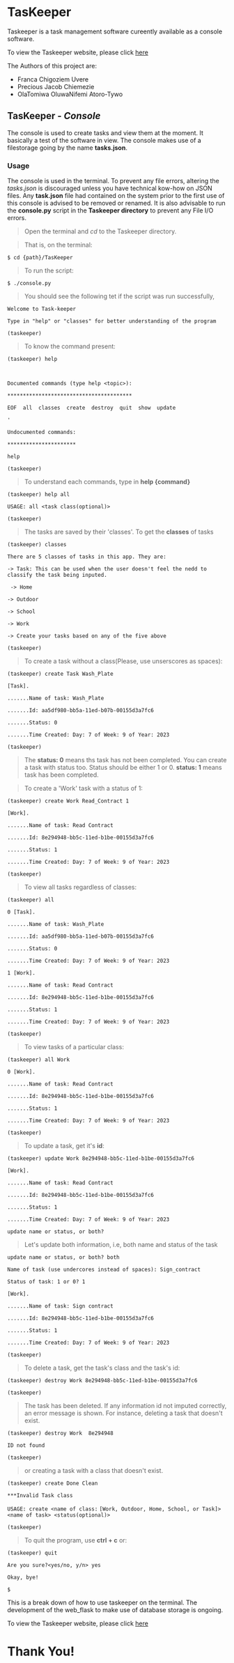 # TasKeeper

Taskeeper is a task management software cureently available as a console software.

To view the Taskeeper website, please click [here](https://switteefranca2-0.github.io/)

The Authors of this project are:

- Franca Chigoziem Uvere
- Precious Jacob Chiemezie
- OlaTomiwa OluwaNifemi Atoro-Tywo

## TasKeeper - _Console_

The console is used to create tasks and view them at the moment. It basically a test of the software in view.
The console makes use of a filestorage going by the name **tasks.json**.

### Usage

The console is used in the terminal. To prevent any file errors, altering the _tasks.json_ is discouraged unless you have technical kow-how on JSON files. Any **task.json** file had contained on the system prior to the first use of this console is advised to be removed or renamed. It is also advisable to run the **console.py** script in the **Taskeeper directory** to prevent any File I/O errors.

> Open the terminal and _cd_ to the Taskeeper directory.

> That is, on the terminal:

`$ cd {path}/TasKeeper`

> To run the script:

`$ ./console.py`

> You should see the following tet if the script was run successfully,

`Welcome to Task-keeper`

`Type in "help" or "classes" for better understanding of the program`

`(taskeeper)`

> To know the command present:

`(taskeeper) help`

` `

`Documented commands (type help <topic>):`

`****************************************`

`EOF  all  classes  create  destroy  quit  show  update`

`'`

`Undocumented commands:`

`**********************`

`help`

`(taskeeper)`

> To understand each commands, type in **help {command}**

`(taskeeper) help all`

`USAGE: all <task class(optional)>`

`(taskeeper)`

> The tasks are saved by their 'classes'. To get the **classes** of tasks

`(taskeeper) classes`

`There are 5 classes of tasks in this app. They are:`

`-> Task: This can be used when the user doesn't feel the nedd to classify the task being inputed.`

` -> Home`

`-> Outdoor`

`-> School`

`-> Work`

`-> Create your tasks based on any of the five above`

`(taskeeper)`

> To create a task without a class(Please, use unserscores as spaces):

`(taskeeper) create Task Wash_Plate`

`[Task].`

`.......Name of task: Wash_Plate`

`.......Id: aa5df980-bb5a-11ed-b07b-00155d3a7fc6`

`.......Status: 0`

`.......Time Created: Day: 7 of Week: 9 of Year: 2023`

`(taskeeper)`

> The **status: 0** means ths task has not been completed. You can create a task with status too. Status should be either 1 or 0. **status: 1** means task has been completed.

> To create a 'Work' task with a status of 1:

`(taskeeper) create Work Read_Contract 1`

`[Work].`

`.......Name of task: Read Contract`

`.......Id: 8e294948-bb5c-11ed-b1be-00155d3a7fc6`

`.......Status: 1`

`.......Time Created: Day: 7 of Week: 9 of Year: 2023`

`(taskeeper)`

> To view all tasks regardless of classes:

`(taskeeper) all`

`0 [Task].`

`.......Name of task: Wash_Plate`

`.......Id: aa5df980-bb5a-11ed-b07b-00155d3a7fc6`

`.......Status: 0`

`.......Time Created: Day: 7 of Week: 9 of Year: 2023`

`1 [Work].`

`.......Name of task: Read Contract`

`.......Id: 8e294948-bb5c-11ed-b1be-00155d3a7fc6`

`.......Status: 1`

`.......Time Created: Day: 7 of Week: 9 of Year: 2023`

`(taskeeper)`

> To view tasks of a particular class:

`(taskeeper) all Work`

`0 [Work].`

`.......Name of task: Read Contract`

`.......Id: 8e294948-bb5c-11ed-b1be-00155d3a7fc6`

`.......Status: 1`

`.......Time Created: Day: 7 of Week: 9 of Year: 2023`

`(taskeeper)`

> To update a task, get it's **id**:

`(taskeeper) update Work 8e294948-bb5c-11ed-b1be-00155d3a7fc6`

`[Work].`

`.......Name of task: Read Contract`

`.......Id: 8e294948-bb5c-11ed-b1be-00155d3a7fc6`

`.......Status: 1`

`.......Time Created: Day: 7 of Week: 9 of Year: 2023`

`update name or status, or both? `

> Let's update both information, i.e, both name and status of the task

`update name or status, or both? both`

`Name of task (use undercores instead of spaces): Sign_contract`

`Status of task: 1 or 0? 1`

`[Work].`

`.......Name of task: Sign contract`

`.......Id: 8e294948-bb5c-11ed-b1be-00155d3a7fc6`

`.......Status: 1`

`.......Time Created: Day: 7 of Week: 9 of Year: 2023`

`(taskeeper)`

> To delete a task, get the task's class and the task's id:

`(taskeeper) destroy Work 8e294948-bb5c-11ed-b1be-00155d3a7fc6`

`(taskeeper) `

> The task has been deleted.
> If any information id not imputed correctly, an error message is shown. For instance, deleting a task that doesn't exist.

`(taskeeper) destroy Work  8e294948`

`ID not found`

`(taskeeper) `

> or creating a task with a class that doesn't exist.

`(taskeeper) create Done Clean`

`***Invalid Task class`

`USAGE: create <name of class:`
`[Work, Outdoor, Home, School, or Task]> <name of task> <status(optional)>`

`(taskeeper) `

> To quit the program, use **ctrl + c** or:

`(taskeeper) quit`

`Are you sure?<yes/no, y/n> yes`

`Okay, bye!`

`$`

This is a break down of how to use taskeeper on the terminal. The development of the web_flask to make use of database storage is ongoing.

To view the Taskeeper website, please click [here](https://switteefranca2-0.github.io/)

# Thank You!
